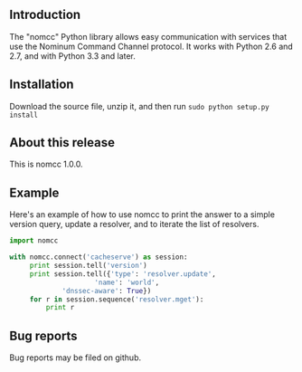 ## Introduction

The "nomcc" Python library allows easy communication with services that use
the Nominum Command Channel protocol.  It works with Python 2.6 and 2.7,
and with Python 3.3 and later.

## Installation

Download the source file, unzip it, and then run
`sudo python setup.py install`

## About this release

This is nomcc 1.0.0.

## Example

Here's an example of how to use nomcc to print the answer to a simple
version query, update a resolver, and to iterate the list of resolvers.

```python
import nomcc

with nomcc.connect('cacheserve') as session:
     print session.tell('version')
     print session.tell({'type': 'resolver.update',
                     'name': 'world',
             'dnssec-aware': True})
     for r in session.sequence('resolver.mget'):
         print r
```

## Bug reports

Bug reports may be filed on github.

